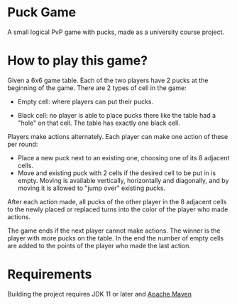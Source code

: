 Puck Game
=========

A small logical PvP game with pucks, made as a university course project.

# How to play this game?

Given a 6x6 game table. Each of the two players have 2 pucks at the beginning of the game. There are 2 types of cell in the game:

* Empty cell: where players can put their pucks.

* Black cell: no player is able to place pucks there like the table had a "hole" on that cell. The table has exactly one black cell.

Players make actions alternately. Each player can make one action of these per round:

* Place a new puck next to an existing one, choosing one of its 8 adjacent cells.
* Move and existing puck with 2 cells if the desired cell to be put in is empty. Moving is available vertically, horizontally and diagonally, and by moving it is allowed to "jump over" existing pucks.

After each action made, all pucks of the other player in the 8 adjacent cells to the newly placed or replaced turns into the color of the player who made actions.

The game ends if the next player cannot make actions. The winner is the player with more pucks on the table. In the end the number of empty cells are added to the points of the player who made the last action.

# Requirements

Building the project requires JDK 11 or later and [Apache Maven](https://maven.apache.org/)
